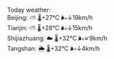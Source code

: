 Today weather:  
Beijing: ⛅️  🌡️+27°C 🌬️↓19km/h  
Tianjin: ⛅️  🌡️+28°C 🌬️↓15km/h  
Shijiazhuang: ☁️   🌡️+32°C 🌬️↙9km/h  
Tangshan: 🌦   🌡️+32°C 🌬️↓4km/h  
